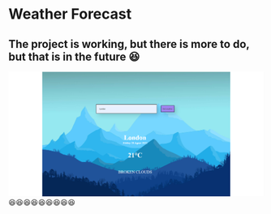 # Weather Forecast
## The project is working, but there is more to do, but that is in the future :laughing:

![Appearance](./src/assets/Appearance.png   )
:laughing::laughing::laughing::laughing::laughing::laughing::laughing::laughing::laughing: